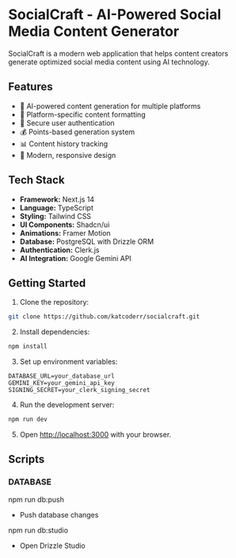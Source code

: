 # SocialCraft - AI-Powered Social Media Content Generator

SocialCraft is a modern web application that helps content creators generate optimized social media content using AI technology.

## Features

- 🤖 AI-powered content generation for multiple platforms
- 📱 Platform-specific content formatting
- 🔐 Secure user authentication
- 💰 Points-based generation system
- 📊 Content history tracking
- 🎨 Modern, responsive design

## Tech Stack

- **Framework:** Next.js 14
- **Language:** TypeScript
- **Styling:** Tailwind CSS
- **UI Components:** Shadcn/ui
- **Animations:** Framer Motion
- **Database:** PostgreSQL with Drizzle ORM
- **Authentication:** Clerk.js
- **AI Integration:** Google Gemini API

## Getting Started

1. Clone the repository:
```bash
git clone https://github.com/katcoderr/socialcraft.git
```

2. Install dependencies:
```bash
npm install
```

3. Set up environment variables:
```env
DATABASE_URL=your_database_url
GEMINI_KEY=your_gemini_api_key
SIGNING_SECRET=your_clerk_signing_secret
```

4. Run the development server:
```bash
npm run dev
```

5. Open [http://localhost:3000](http://localhost:3000) with your browser.



## Scripts

### DATABASE

npm run db:push

 - Push database changes


npm run db:studio

 - Open Drizzle Studio